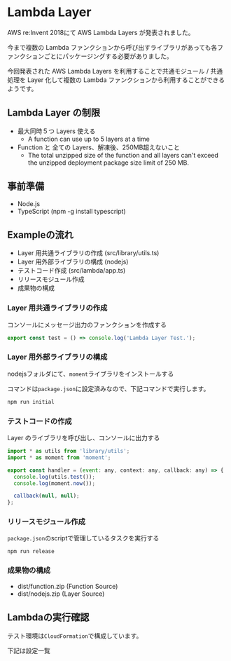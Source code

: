# Lambda Layer
AWS re:Invent 2018にて AWS Lambda Layers が発表されました。

今まで複数の Lambda ファンクションから呼び出すライブラリがあっても各ファンクションごとにパッケージングする必要がありました。

今回発表された AWS Lambda Layers を利用することで共通モジュール / 共通処理を Layer 化して複数の Lambda ファンクションから利用することができるようです。

## Lambda Layer の制限
* 最大同時５つ Layers 使える
  * A function can use up to 5 layers at a time
* Function と 全ての Layers、解凍後、250MB超えないこと
  * The total unzipped size of the function and all layers can't exceed the unzipped deployment package size limit of 250 MB.

## 事前準備
* Node.js
* TypeScript (npm -g install typescript)

## Exampleの流れ
* Layer 用共通ライブラリの作成 (src/library/utils.ts)
* Layer 用外部ライブラリの構成 (nodejs)
* テストコード作成 (src/lambda/app.ts)
* リリースモジュール作成
* 成果物の構成

### Layer 用共通ライブラリの作成
コンソールにメッセージ出力のファンクションを作成する

```js
export const test = () => console.log('Lambda Layer Test.');
```

### Layer 用外部ライブラリの構成
nodejsフォルダにて、`moment`ライブラリをインストールする

コマンドは`package.json`に設定済みなので、下記コマンドで実行します。

```sh
npm run initial
```

### テストコードの作成
Layer のライブラリを呼び出し、コンソールに出力する

```js
import * as utils from 'library/utils';
import * as moment from 'moment';

export const handler = (event: any, context: any, callback: any) => {
  console.log(utils.test());
  console.log(moment.now());

  callback(null, null);
};
```

### リリースモジュール作成
`package.json`のscriptで管理しているタスクを実行する

```
npm run release
```

### 成果物の構成
* dist/function.zip (Function Source)
* dist/nodejs.zip (Layer Source)

## Lambdaの実行確認
テスト環境は`CloudFormation`で構成しています。

下記は設定一覧
```
```
